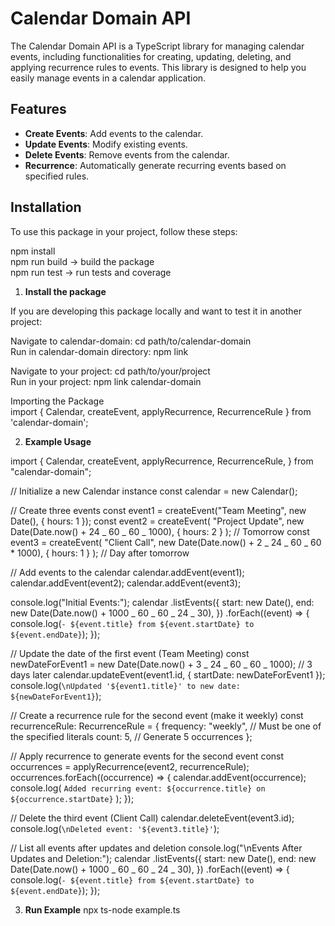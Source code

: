 # Calendar Domain API

The Calendar Domain API is a TypeScript library for managing calendar events, including functionalities for creating, updating, deleting, and applying recurrence rules to events. This library is designed to help you easily manage events in a calendar application.

## Features

- **Create Events**: Add events to the calendar.
- **Update Events**: Modify existing events.
- **Delete Events**: Remove events from the calendar.
- **Recurrence**: Automatically generate recurring events based on specified rules.

## Installation

To use this package in your project, follow these steps:

npm install <br>
npm run build -> build the package <br>
npm run test -> run tests and coverage <br>

1. **Install the package**

If you are developing this package locally and want to test it in another project:

Navigate to calendar-domain: cd path/to/calendar-domain <br>
Run in calendar-domain directory: npm link <br>

Navigate to your project: cd path/to/your/project <br>
Run in your project: npm link calendar-domain<br>

Importing the Package <br>
import { Calendar, createEvent, applyRecurrence, RecurrenceRule } from 'calendar-domain';

2.  **Example Usage**

import {
Calendar,
createEvent,
applyRecurrence,
RecurrenceRule,
} from "calendar-domain";

// Initialize a new Calendar instance
const calendar = new Calendar();

// Create three events
const event1 = createEvent("Team Meeting", new Date(), { hours: 1 });
const event2 = createEvent(
"Project Update",
new Date(Date.now() + 24 _ 60 _ 60 _ 1000),
{ hours: 2 }
); // Tomorrow
const event3 = createEvent(
"Client Call",
new Date(Date.now() + 2 _ 24 _ 60 _ 60 \* 1000),
{ hours: 1 }
); // Day after tomorrow

// Add events to the calendar
calendar.addEvent(event1);
calendar.addEvent(event2);
calendar.addEvent(event3);

console.log("Initial Events:");
calendar
.listEvents({
start: new Date(),
end: new Date(Date.now() + 1000 _ 60 _ 60 _ 24 _ 30),
})
.forEach((event) => {
console.log(`- ${event.title} from ${event.startDate} to ${event.endDate}`);
});

// Update the date of the first event (Team Meeting)
const newDateForEvent1 = new Date(Date.now() + 3 _ 24 _ 60 _ 60 _ 1000); // 3 days later
calendar.updateEvent(event1.id, { startDate: newDateForEvent1 });
console.log(`\nUpdated '${event1.title}' to new date: ${newDateForEvent1}`);

// Create a recurrence rule for the second event (make it weekly)
const recurrenceRule: RecurrenceRule = {
frequency: "weekly", // Must be one of the specified literals
count: 5, // Generate 5 occurrences
};

// Apply recurrence to generate events for the second event
const occurrences = applyRecurrence(event2, recurrenceRule);
occurrences.forEach((occurrence) => {
calendar.addEvent(occurrence);
console.log(
`Added recurring event: ${occurrence.title} on ${occurrence.startDate}`
);
});

// Delete the third event (Client Call)
calendar.deleteEvent(event3.id);
console.log(`\nDeleted event: '${event3.title}'`);

// List all events after updates and deletion
console.log("\nEvents After Updates and Deletion:");
calendar
.listEvents({
start: new Date(),
end: new Date(Date.now() + 1000 _ 60 _ 60 _ 24 _ 30),
})
.forEach((event) => {
console.log(`- ${event.title} from ${event.startDate} to ${event.endDate}`);
});

3. **Run Example**
   npx ts-node example.ts
